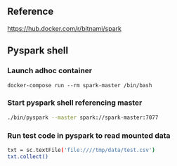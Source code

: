 ## Reference

https://hub.docker.com/r/bitnami/spark

## Pyspark shell

### Launch adhoc container

```
docker-compose run --rm spark-master /bin/bash
```

### Start pyspark shell referencing master

```bash
./bin/pyspark --master spark://spark-master:7077
```

### Run test code in pyspark to read mounted data

```bash
txt = sc.textFile('file:////tmp/data/test.csv')
txt.collect()
```
